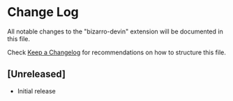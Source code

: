 # Change Log

All notable changes to the "bizarro-devin" extension will be documented in this file.

Check [Keep a Changelog](http://keepachangelog.com/) for recommendations on how to structure this file.

## [Unreleased]

- Initial release
